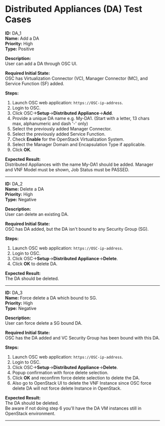 # Distributed Appliances (DA) Test Cases

**ID:** DA_1  
**Name:** Add a DA  
**Priority:** High  
**Type:** Positive  

**Description:**  
User can add a DA through OSC UI.

**Required Initial State:**  
OSC has Virtualization Connector (VC), Manager Connector (MC), and Service Function (SF) added.

**Steps:**  
1. Launch OSC web application: `https://OSC-ip-address`.  
2. Login to OSC.  
3. Click OSC->**Setup**->**Distributed Appliance**->**Add**.  
4. Provide a unique DA name e.g. My-DA1. (Start with a letter, 13 chars max, alphanumeric and dash '-' only)
5. Select the previously added Manager Connector.  
6. Select the previously added Service Function.  
7. Check **Enable** for the OpenStack Virtualization System.
8. Select the Manager Domain and Encapsulation Type if applicable.  
9. Click **OK**.  

**Expected Result:**  
Distributed Appliances with the name My-DA1 should be added. Manager and VNF Model must be shown, Job Status must be PASSED.

****

**ID:** DA_2  
**Name:** Delete a DA  
**Priority:** High  
**Type:** Negative  

**Description:**  
User can delete an existing DA.

**Required Initial State:**  
OSC has DA added, but the DA isn't bound to any Security Group (SG).  

**Steps:**   
1. Launch OSC web application: `https://OSC-ip-address`.  
2. Login to OSC.  
3. Click OSC->**Setup**->**Distributed Appliance**->**Delete**.  
4. Click **OK** to delete DA.  

**Expected Result:**  
The DA should be deleted.

****

**ID:** DA_3  
**Name:** Force delete a DA which bound to SG.  
**Priority:** High  
**Type:** Negative  

**Description:**  
User can force delete a SG bound DA.

**Required Initial State:**  
OSC has the DA added and VC Security Group has been bound with this DA.

**Steps:**   
1. Launch OSC web application: `https://OSC-ip-address`.  
2. Login to OSC.  
3. Click OSC->**Setup**->**Distributed Appliance**->**Delete**.  
4. Popup confirmation with force delete selection.  
5. Click **OK** and reconfirm force delete selection to delete the DA.  
6. Also go to OpenStack UI to delete the VNF Instance since OSC force delete DA will not force delete Instance in OpenStack.  

**Expected Result:**  
The DA should be deleted.  
Be aware if not doing step 6 you'll have the DA VM instances still in OpenStack environment.

****
